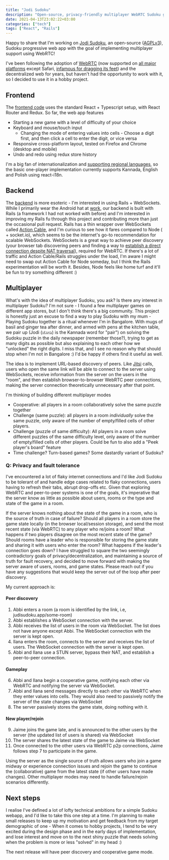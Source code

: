 ```yaml
---
title: "Jodi Sudoku"
description: "Open-source, privacy-friendly multiplayer WebRTC Sudoku game"
date: 2021-04-13T23:02:22+03:00
categories: ["tech"]
tags: ["React", "Rails"]
---
```


Happy to share that I'm working on [Jodi Sudoku](https://jodisudoku.app), an open-source ([AGPLv3](https://choosealicense.com/licenses/agpl-3.0/)), Sudoku progressive web app with the goal of implementing multiplayer support using WebRTC!

I've been following the adoption of [WebRTC](https://developer.mozilla.org/en-US/docs/Web/API/WebRTC_API) (now supported on [all major platforms](http://iswebrtcreadyyet.com/legacy.html) except Safari, [infamous for dragging its feet](https://onezero.medium.com/apple-is-trying-to-kill-web-technology-a274237c174d)) and the decentralized web for years, but haven't had the opportunity to work with it, so I decided to use it in a hobby project.

## Frontend
The [frontend code](https://github.com/vinaygopinath/jodi-sudoku) uses the standard React + Typescript setup, with React Router and Redux. So far, the web app features
* Starting a new game with a level of difficulty of your choice
* Keyboard and mouse/touch input
  * Changing the mode of entering values into cells - Choose a digit first, and then click a cell to enter the digit, or vice versa
* Responsive cross-platform layout, tested on Firefox and Chrome (desktop and mobile)
* Undo and redo using redux store history

I'm a big fan of internationalization and [supporting regional languages](https://www.vinaygopinath.me/2019/06/hey-big-tech-support-regional-languages/), so the basic one-player implementation currently supports Kannada, English and Polish using react-i18n.

## Backend

The [backend](https://github.com/vinaygopinath/jodi-sudoku-api) is more esoteric - I'm interested in using Rails + WebSockets. While I primarily wear the Android hat at [work](https://maishameds.org/), our backend is built with Rails (a framework I had not worked with before) and I'm interested in improving my Rails fu through this project and contributing more than just the occasional pull request. Rails has a thin wrapper over WebSockets called [Action Cable](https://guides.rubyonrails.org/action_cable_overview.html), and I'm curious to see how it fares compared to Node ( + socket.io), which seems to be the internet's go-to recommendation for scalable WebSockets. WebSockets is a great way to achieve peer discovery (your browser tab discovering peers and finding a way to [establish a direct connection despite NAT traversal](https://www.html5rocks.com/en/tutorials/webrtc/infrastructure/)), required for WebRTC. If there's a lot of traffic and Action Cable/Rails struggles under the load, I'm aware I might need to swap out Action Cable for Node someday, but I think the Rails experimentation will be worth it. Besides, Node feels like home turf and it'll be fun to try something different :)

## Multiplayer

What's with the idea of multiplayer Sudoku, you ask? Is there any interest in multiplayer Sudoku? I'm not sure - I found a few multiplayer games on different app stores, but I don't think there's a big community. This project is honestly just an excuse to find a way to play Sudoku with my mum - Playing Sudoku together is a ritual whenever I'm in Bangalore. With mugs of basil and ginger tea after dinner, and armed with pens at the kitchen table, we pair up (Jodi (ಜೋಡಿ) is the Kannada word for "pair") on solving the Sudoku puzzle in the daily newspaper (remember those?), trying to get as many digits as possible but also explaining to each other how we "unlocked" the right digits. I miss that, and I see no reason why that should stop when I'm not in Bangalore :) I'd be happy if others find it useful as well.

The idea is to implement URL-based discovery of peers. Like [Jitsi](https://meet.jit.si/some-room-name) calls, users who open the same link will be able to connect to the server using WebSockets, receive information from the server on the users in the "room", and then establish browser-to-browser WebRTC peer connections, making the server connection theoretically unnecessary after that point.

I'm thinking of building different multiplayer modes
* Cooperative: all players in a room collaboratively solve the same puzzle together
* Challenge (same puzzle): all players in a room _individually_ solve the same puzzle, only aware of the number of empty/filled cells of other players.
* Challenge (puzzle of same difficulty): All players in a room solve different puzzles of the same difficulty level, only aware of the number of empty/filled cells of other players. Could be fun to also add a "Peek player's board" feature
* Time challenge? Turn-based games? Some dastardly variant of Sudoku?

### Q: Privacy and fault tolerance

I've encountered a lot of flaky internet connections and I'd like Jodi Sudoku to be tolerant of and handle edge cases related to flaky connections, users having to refresh their tabs, abrupt drop-offs etc. Given that exploring WebRTC and peer-to-peer systems is one of the goals, it's imperative that the server know as little as possible about users, rooms or the type and state of the game in a room.

If the server knows nothing about the state of the game in a room, who is the source of truth in case of failure? Should all players in a room store the game state locally (in the browser local/session storage), and send the most recent state (via WebRTC) to any player who re/joins a room? What happens if two players disagree on the most recent state of the game? Should rooms have a leader who is responsible for storing the game state and sharing it with users who enter the room? What happens if the leader's connection goes down? I have struggled to square the two seemingly contradictory goals of privacy/decentralization, and maintaining a source of truth for fault recovery, and decided to move forward with making the server aware of users, rooms, and game states. Please reach out if you have any suggestions that would keep the server out of the loop after peer discovery.

My current approach is:

#### Peer discovery
1. Abbi enters a room (a room is identified by the link, i.e, judisudoku.app/some-room)
2. Abbi establishes a WebSocket connection with the server.
3. Abbi receives the list of users in the room via WebSocket. The list does not have anyone except Abbi. The WebSocket connection with the server is kept open.
4. Ilana enters the room, connects to the server and receives the list of users. The WebSocket connection with the server is kept open.
5. Abbi and Ilana use a STUN server, bypass their NAT, and establish a peer-to-peer connection.

#### Gameplay
6. Abbi and Ilana begin a cooperative game, notifying each other via WebRTC and notifying the server via WebSocket.
7. Abbi and Ilana send messages directly to each other via WebRTC when they enter values into cells. They would also need to passively notify the server of the state changes via WebSocket
8. The server passively stores the game state, doing nothing with it.

#### New player/rejoin
9. Jaime joins the game late, and is announced to the other users by the server (the updated list of users is shared) via WebSocket
10. The server shares the latest state of the game to Jaime via WebSocket
11. Once connected to the other users via WebRTC p2p connections, Jaime follows step 7 to participate in the game.

Using the server as the single source of truth allows users who join a game midway or experience connection issues and rejoin the game to continue the (collaborative) game from the latest state (if other users have made changes). Other multiplayer modes may need to handle failure/rejoin scenarios differently.

## Next steps
I realise I've defined a lot of lofty technical ambitions for a simple Sudoku webapp, and I'd like to take this one step at a time. I'm planning to make small releases to keep up my motivation and get feedback from my target demographic of one - When it comes to hobby projects, I tend to be very excited during the design phase and in the early days of implementation, and lose interest and move on to the next shiny puzzle that needs solving when the problem is more or less "solved" in my head :)

The next release will have peer discovery and cooperative game mode.